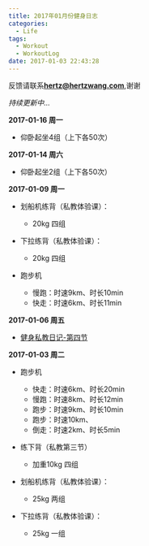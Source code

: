 ```yaml
---
title: 2017年01月份健身日志
categories:
  - Life
tags:
  - Workout
  - WorkoutLog
date: 2017-01-03 22:43:28
---
```


反馈请联系[**hertz@hertzwang.com**](mailto:hertz@hertzwang.com),谢谢

*持续更新中...*	

**2017-01-16 周一**

* 仰卧起坐4组（上下各50次）

**2017-01-14 周六**

* 仰卧起坐2组（上下各50次）

**2017-01-09 周一**

* 划船机练背（私教体验课）：
	* 20kg 四组

* 下拉练背（私教体验课）：
	* 20kg 四组 

* 跑步机
	* 慢跑：时速9km、时长10min
	* 快走：时速6km、时长11min
	
<!-- more -->

**2017-01-06 周五**

* [健身私教日记-第四节](./WorkoutLesson04.html)

**2017-01-03 周二**

* 跑步机
	* 快走：时速6km、时长20min
	* 慢跑：时速8km、时长12min
	* 跑步：时速9km、时长10min
	* 跑步：时速10km、
	* 倒走：时速2km、时长5min
	
* 练下背（私教第三节）
	* 加重10kg 四组 
	
* 划船机练背（私教体验课）：
	* 25kg 两组

* 下拉练背（私教体验课）：
	* 25kg 一组 